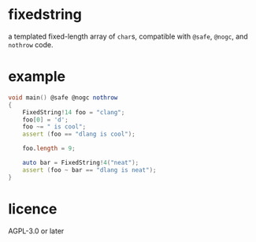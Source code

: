 # fixedstring
a templated fixed-length array of `char`s, compatible with `@safe`, `@nogc`, and `nothrow` code.

# example
```d
void main() @safe @nogc nothrow
{
	FixedString!14 foo = "clang";
	foo[0] = 'd';
	foo ~= " is cool";
	assert (foo == "dlang is cool");

	foo.length = 9;

	auto bar = FixedString!4("neat");
	assert (foo ~ bar == "dlang is neat");
}
```

# licence
AGPL-3.0 or later
